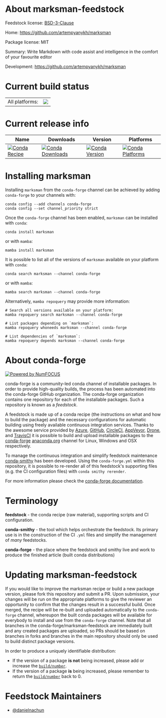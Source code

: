 About marksman-feedstock
========================

Feedstock license: [BSD-3-Clause](https://github.com/conda-forge/marksman-feedstock/blob/main/LICENSE.txt)

Home: https://github.com/artempyanykh/marksman

Package license: MIT

Summary: Write Markdown with code assist and intelligence in the comfort of your favourite editor

Development: https://github.com/artempyanykh/marksman

Current build status
====================


<table><tr><td>All platforms:</td>
    <td>
      <a href="https://dev.azure.com/conda-forge/feedstock-builds/_build/latest?definitionId=24107&branchName=main">
        <img src="https://dev.azure.com/conda-forge/feedstock-builds/_apis/build/status/marksman-feedstock?branchName=main">
      </a>
    </td>
  </tr>
</table>

Current release info
====================

| Name | Downloads | Version | Platforms |
| --- | --- | --- | --- |
| [![Conda Recipe](https://img.shields.io/badge/recipe-marksman-green.svg)](https://anaconda.org/conda-forge/marksman) | [![Conda Downloads](https://img.shields.io/conda/dn/conda-forge/marksman.svg)](https://anaconda.org/conda-forge/marksman) | [![Conda Version](https://img.shields.io/conda/vn/conda-forge/marksman.svg)](https://anaconda.org/conda-forge/marksman) | [![Conda Platforms](https://img.shields.io/conda/pn/conda-forge/marksman.svg)](https://anaconda.org/conda-forge/marksman) |

Installing marksman
===================

Installing `marksman` from the `conda-forge` channel can be achieved by adding `conda-forge` to your channels with:

```
conda config --add channels conda-forge
conda config --set channel_priority strict
```

Once the `conda-forge` channel has been enabled, `marksman` can be installed with `conda`:

```
conda install marksman
```

or with `mamba`:

```
mamba install marksman
```

It is possible to list all of the versions of `marksman` available on your platform with `conda`:

```
conda search marksman --channel conda-forge
```

or with `mamba`:

```
mamba search marksman --channel conda-forge
```

Alternatively, `mamba repoquery` may provide more information:

```
# Search all versions available on your platform:
mamba repoquery search marksman --channel conda-forge

# List packages depending on `marksman`:
mamba repoquery whoneeds marksman --channel conda-forge

# List dependencies of `marksman`:
mamba repoquery depends marksman --channel conda-forge
```


About conda-forge
=================

[![Powered by
NumFOCUS](https://img.shields.io/badge/powered%20by-NumFOCUS-orange.svg?style=flat&colorA=E1523D&colorB=007D8A)](https://numfocus.org)

conda-forge is a community-led conda channel of installable packages.
In order to provide high-quality builds, the process has been automated into the
conda-forge GitHub organization. The conda-forge organization contains one repository
for each of the installable packages. Such a repository is known as a *feedstock*.

A feedstock is made up of a conda recipe (the instructions on what and how to build
the package) and the necessary configurations for automatic building using freely
available continuous integration services. Thanks to the awesome service provided by
[Azure](https://azure.microsoft.com/en-us/services/devops/), [GitHub](https://github.com/),
[CircleCI](https://circleci.com/), [AppVeyor](https://www.appveyor.com/),
[Drone](https://cloud.drone.io/welcome), and [TravisCI](https://travis-ci.com/)
it is possible to build and upload installable packages to the
[conda-forge](https://anaconda.org/conda-forge) [anaconda.org](https://anaconda.org/)
channel for Linux, Windows and OSX respectively.

To manage the continuous integration and simplify feedstock maintenance
[conda-smithy](https://github.com/conda-forge/conda-smithy) has been developed.
Using the ``conda-forge.yml`` within this repository, it is possible to re-render all of
this feedstock's supporting files (e.g. the CI configuration files) with ``conda smithy rerender``.

For more information please check the [conda-forge documentation](https://conda-forge.org/docs/).

Terminology
===========

**feedstock** - the conda recipe (raw material), supporting scripts and CI configuration.

**conda-smithy** - the tool which helps orchestrate the feedstock.
                   Its primary use is in the construction of the CI ``.yml`` files
                   and simplify the management of *many* feedstocks.

**conda-forge** - the place where the feedstock and smithy live and work to
                  produce the finished article (built conda distributions)


Updating marksman-feedstock
===========================

If you would like to improve the marksman recipe or build a new
package version, please fork this repository and submit a PR. Upon submission,
your changes will be run on the appropriate platforms to give the reviewer an
opportunity to confirm that the changes result in a successful build. Once
merged, the recipe will be re-built and uploaded automatically to the
`conda-forge` channel, whereupon the built conda packages will be available for
everybody to install and use from the `conda-forge` channel.
Note that all branches in the conda-forge/marksman-feedstock are
immediately built and any created packages are uploaded, so PRs should be based
on branches in forks and branches in the main repository should only be used to
build distinct package versions.

In order to produce a uniquely identifiable distribution:
 * If the version of a package **is not** being increased, please add or increase
   the [``build/number``](https://docs.conda.io/projects/conda-build/en/latest/resources/define-metadata.html#build-number-and-string).
 * If the version of a package **is** being increased, please remember to return
   the [``build/number``](https://docs.conda.io/projects/conda-build/en/latest/resources/define-metadata.html#build-number-and-string)
   back to 0.

Feedstock Maintainers
=====================

* [@danielnachun](https://github.com/danielnachun/)

